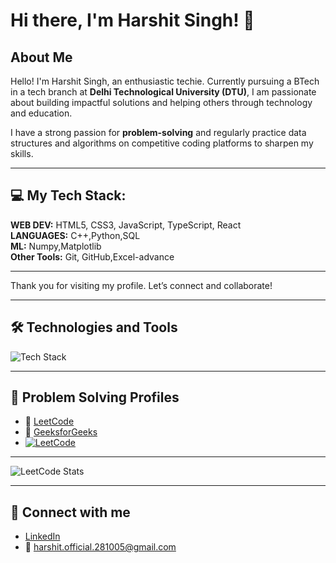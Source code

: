 # Hi there, I'm Harshit Singh! 👋

## About Me
Hello! I'm Harshit Singh, an enthusiastic techie. Currently pursuing a BTech in a tech branch at **Delhi Technological University (DTU)**, I am passionate about building impactful solutions and helping others through technology and education.

I have a strong passion for **problem-solving** and regularly practice data structures and algorithms on competitive coding platforms to sharpen my skills.

---

## 💻 My Tech Stack:

**WEB DEV:** HTML5, CSS3, JavaScript, TypeScript, React  
**LANGUAGES:** C++,Python,SQL  
**ML:** Numpy,Matplotlib  
**Other Tools:** Git, GitHub,Excel-advance

---

Thank you for visiting my profile. Let’s connect and collaborate!

---

## 🛠️ Technologies and Tools

![Tech Stack](https://skillicons.dev/icons?i=html,css,js,ts,react,mysql,git,github,py)


---

## 🚀 Problem Solving Profiles

- 🧠 [LeetCode](https://leetcode.com/harshitofficial)  
- 📘 [GeeksforGeeks](https://www.geeksforgeeks.org/user/harshitunpa/)
- [![LeetCode](https://img.shields.io/badge/LeetCode-Harshit-orange?style=flat&logo=leetcode)](https://leetcode.com/u/harshitofficial/)
---
  ![LeetCode Stats](https://leetcard.jacoblin.cool/harshitofficial?theme=dark&ext=heatmap,contest&border=true&animation=true&title_color=00ffe4&icon_color=ffa500&width=650)







---

## 🔗 Connect with me

- [LinkedIn](https://www.linkedin.com/in/harshit-singh-7a209a282/)  
- 📧 harshit.official.281005@gmail.com  

